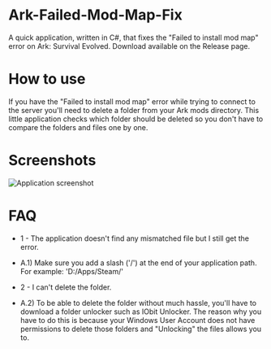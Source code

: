 # Ark-Failed-Mod-Map-Fix
A quick application, written in C#, that fixes the "Failed to install mod map" error on Ark: Survival Evolved.
Download available on the Release page.


# How to use
If you have the "Failed to install mod map" error while trying to connect to the server you'll need to delete a folder from your Ark mods directory. This little application checks which folder should be deleted so you don't have to compare the folders and files one by one.

# Screenshots

![Application screenshot](https://image.prntscr.com/image/RHsJ6E8hTzCYRb4x17P2xA.png)


# FAQ

* 1 - The application doesn't find any mismatched file but I still get the error.
* A.1) Make sure you add a slash ('/') at the end of your application path. For example: 'D:/Apps/Steam/'

* 2 - I can't delete the folder.
* A.2) To be able to delete the folder without much hassle, you'll have to download a folder unlocker such as IObit Unlocker. The reason why you have to do this is because your Windows User Account does not have permissions to delete those folders and "Unlocking" the files allows you to.
